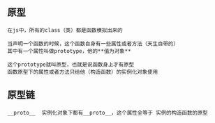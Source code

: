 ## 原型
    在js中，所有的class（类）都是函数模拟出来的

    当声明一个函数的时候，这个函数自身有一些属性或者方法（天生自带的）
    其中有一个属性叫做prototype，他的**值为对象**

    这个prototype就叫原型，也就是说函数身上才有原型
    函数原型下的属性或者方法只给他（构造函数）的实例化对象使用

## 原型链
    __proto__  实例化对象下都有__proto__，这个属性全等于 实例的构造函数的原型